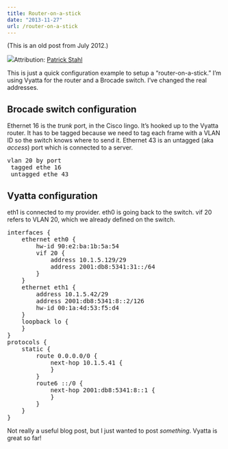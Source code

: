 ```yaml
---
title: Router-on-a-stick
date: "2013-11-27"
url: /router-on-a-stick
---
```



(This is an old post from July 2012.)

![](http://media.tumblr.com/6ab3187ba70814940579f613dd54e156/tumblr_inline_mwy0cl4GTl1rs73cz.jpg)Attribution: <a href='http://www.flickr.com/photos/pdstahl/3903808739/'>Patrick Stahl</a>

This is just a quick configuration example to setup a “router-on-a-stick.” I’m using Vyatta for the router and a Brocade switch. I’ve changed the real addresses.

<h2>Brocade switch configuration</h2>

Ethernet 16 is the *trunk* port, in the Cisco lingo. It’s hooked up to the Vyatta router. It has to be tagged because we need to tag each frame with a VLAN ID so the switch knows where to send it. Ethernet 43 is an untagged (aka *access*) port which is connected to a server.

<pre>vlan 20 by port
 tagged ethe 16                                                   
 untagged ethe 43 
</pre>

<h2>Vyatta configuration</h2>

eth1 is connected to my provider. eth0 is going back to the switch. vif 20 refers to VLAN 20, which we already defined on the switch.

<pre>interfaces {
    ethernet eth0 {
        hw-id 90:e2:ba:1b:5a:54
        vif 20 {
            address 10.1.5.129/29
            address 2001:db8:5341:31::/64
        }
    }
    ethernet eth1 {
        address 10.1.5.42/29
        address 2001:db8:5341:8::2/126
        hw-id 00:1a:4d:53:f5:d4
    }
    loopback lo {
    }
}
protocols {
    static {
        route 0.0.0.0/0 {
            next-hop 10.1.5.41 {
            }
        }
        route6 ::/0 {
            next-hop 2001:db8:5341:8::1 {
            }
        }
    }
}
</pre>

<p>Not really a useful blog post, but I just wanted to post <em>something</em>. Vyatta is great so far!</p>

